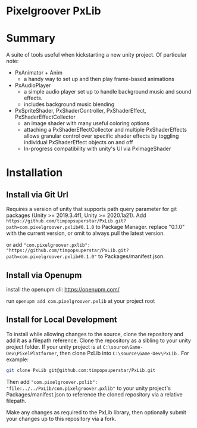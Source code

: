 # Pixelgroover PxLib 

# Summary

A suite of tools useful when kickstarting a new unity project. Of particular note:

- PxAnimator + Anim
	- a handy way to set up and then play frame-based animations
- PxAudioPlayer
	- a simple audio player set up to handle background music and sound effects.
	- includes background music blending
- PxSpriteShader, PxShaderController, PxShaderEffect, PxShaderEffectCollector
	- an image shader with many useful coloring options
	- attaching a PxShaderEffectCollector and multiple PxShaderEffects allows granular control over specific shader effects by toggling individual PxShaderEffect objects on and off
	- In-progress compatibility with unity's UI via PxImageShader



# Installation


## Install via Git Url
Requires a version of unity that supports path query parameter for git packages (Unity >= 2019.3.4f1, Unity >= 2020.1a21).
Add `https://github.com/timpopsuperstar/PxLib.git?path=com.pixelgroover.pxlib#0.1.0` to Package Manager. replace "0.1.0" with the
current version, or omit to always pull the latest version.

or add `"com.pixelgroover.pxlib": "https://github.com/timpopsuperstar/PxLib.git?path=com.pixelgroover.pxlib#0.1.0"` to Packages/manifest.json.


## Install via Openupm

install the openupm cli: https://openupm.com/

run `openupm add com.pixelgroover.pxlib` at your project root


## Install for Local Development

To install while allowing changes to the source, clone the repository and add it as a filepath reference.
Clone the repository as a sibling to your unity project folder. If your unity project is at `C:\source\Game-Dev\PixelPlatformer`, then clone PxLib into `C:\source\Game-Dev\PxLib` . For example:

```sh
git clone PxLib git@github.com:timpopsuperstar/PxLib.git
```

Then add `"com.pixelgroover.pxlib": "file:../../PxLib/com.pixelgroover.pxlib"` to your unity project's Packages/manifest.json 
to reference the cloned repository via a relative filepath. 

Make any changes as required to the PxLib library, then optionally submit your changes up to this repository via a fork.